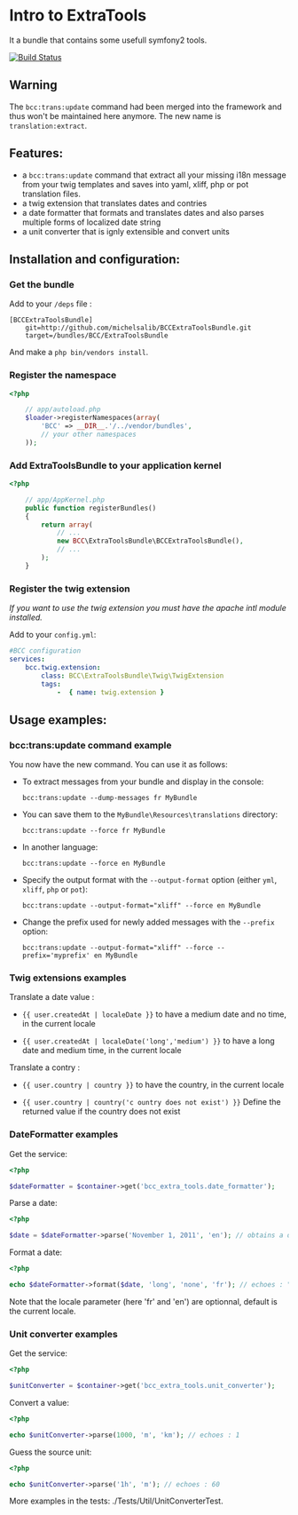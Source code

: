 # Intro to ExtraTools

It a bundle that contains some usefull symfony2 tools.

[![Build Status](https://secure.travis-ci.org/michelsalib/BCCExtraToolsBundle.png?branch=master)](http://travis-ci.org/michelsalib/BCCExtraToolsBundle)

## Warning

The `bcc:trans:update` command had been merged into the framework and thus won't be maintained here anymore. The new name is `translation:extract`.

## Features:

- a `bcc:trans:update` command that extract all your missing i18n message from your twig templates and saves into yaml, xliff, php or pot translation files.
- a twig extension that translates dates and contries
- a date formatter that formats and translates dates and also parses multiple forms of localized date string
- a unit converter that is ignly extensible and convert units

## Installation and configuration:

### Get the bundle

Add to your `/deps` file :

```
[BCCExtraToolsBundle]
    git=http://github.com/michelsalib/BCCExtraToolsBundle.git
    target=/bundles/BCC/ExtraToolsBundle
```

And make a `php bin/vendors install`.

### Register the namespace

``` php
<?php

    // app/autoload.php
    $loader->registerNamespaces(array(
        'BCC' => __DIR__.'/../vendor/bundles',
        // your other namespaces
    ));
```

### Add ExtraToolsBundle to your application kernel

``` php
<?php

    // app/AppKernel.php
    public function registerBundles()
    {
        return array(
            // ...
            new BCC\ExtraToolsBundle\BCCExtraToolsBundle(),
            // ...
        );
    }
```

### Register the twig extension

*If you want to use the twig extension you must have the apache intl module installed.*

Add to your `config.yml`:

``` yml
#BCC configuration
services:
    bcc.twig.extension:
        class: BCC\ExtraToolsBundle\Twig\TwigExtension
        tags:
            -  { name: twig.extension }
```

## Usage examples:

### bcc:trans:update command example

You now have the new command. You can use it as follows:

- To extract messages from your bundle and display in the console:

    `bcc:trans:update --dump-messages fr MyBundle`

- You can save them to the `MyBundle\Resources\translations` directory:

    `bcc:trans:update --force fr MyBundle`

- In another language:

    `bcc:trans:update --force en MyBundle`

- Specify the output format with the `--output-format` option (either `yml`, `xliff`, `php` or `pot`):

    `bcc:trans:update --output-format="xliff" --force en MyBundle`

- Change the prefix used for newly added messages with the `--prefix` option:

    `bcc:trans:update --output-format="xliff" --force --prefix='myprefix' en MyBundle`

### Twig extensions examples

Translate a date value :

- `{{ user.createdAt | localeDate }}` to have a medium date and no time, in the current locale

- `{{ user.createdAt | localeDate('long','medium') }}` to have a long date and medium time, in the current locale

Translate a contry :

- `{{ user.country | country }}` to have the country, in the current locale

- `{{ user.country | country('c
ountry does not exist') }}` Define the returned value if the country does not exist

### DateFormatter examples

Get the service:

``` php
<?php

$dateFormatter = $container->get('bcc_extra_tools.date_formatter');

```

Parse a date:

``` php
<?php

$date = $dateFormatter->parse('November 1, 2011', 'en'); // obtains a datetime instance

```

Format a date:

``` php
<?php

echo $dateFormatter->format($date, 'long', 'none', 'fr'); // echoes : "1 novembre 2011"

```

Note that the locale parameter (here 'fr' and 'en') are optionnal, default is the current locale.

### Unit converter examples

Get the service:

``` php
<?php

$unitConverter = $container->get('bcc_extra_tools.unit_converter');

```

Convert a value:

``` php
<?php

echo $unitConverter->parse(1000, 'm', 'km'); // echoes : 1

```

Guess the source unit:

``` php
<?php

echo $unitConverter->parse('1h', 'm'); // echoes : 60

```

More examples in the tests: ./Tests/Util/UnitConverterTest.
